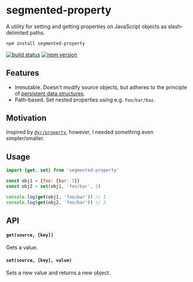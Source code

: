 # segmented-property

A utility for setting and getting properties on JavaScript objects as slash-delimited paths.

```sh
npm install segmented-property
```

[![build status](https://img.shields.io/travis/mariuslundgard/segmented-property/master.svg?style=flat-square)](https://travis-ci.org/mariuslundgard/segmented-property)
[![npm version](https://img.shields.io/npm/v/segmented-property.svg?style=flat-square)](https://www.npmjs.com/package/segmented-property)

## Features

* Immutable. Doesn't modify source objects, but adheres to the principle of [persistent data structures](https://en.wikipedia.org/wiki/Persistent_data_structure).
* Path-based. Set nested properties using e.g. `foo/bar/baz`.

## Motivation

Inspired by [`@yr/property`](https://github.com/yr/property), however, I needed something even simpler/smaller.

## Usage

```js
import {get, set} from 'segmented-property'

const obj1 = {foo: {bar: 1}}
const obj2 = set(obj1, 'foo/bar', 2)

console.log(get(obj1, 'foo/bar')) // 1
console.log(get(obj2, 'foo/bar')) // 2
```

## API

#### `get(source, [key])`

Gets a value.

#### `set(source, [key], value)`

Sets a new value and returns a new object.
